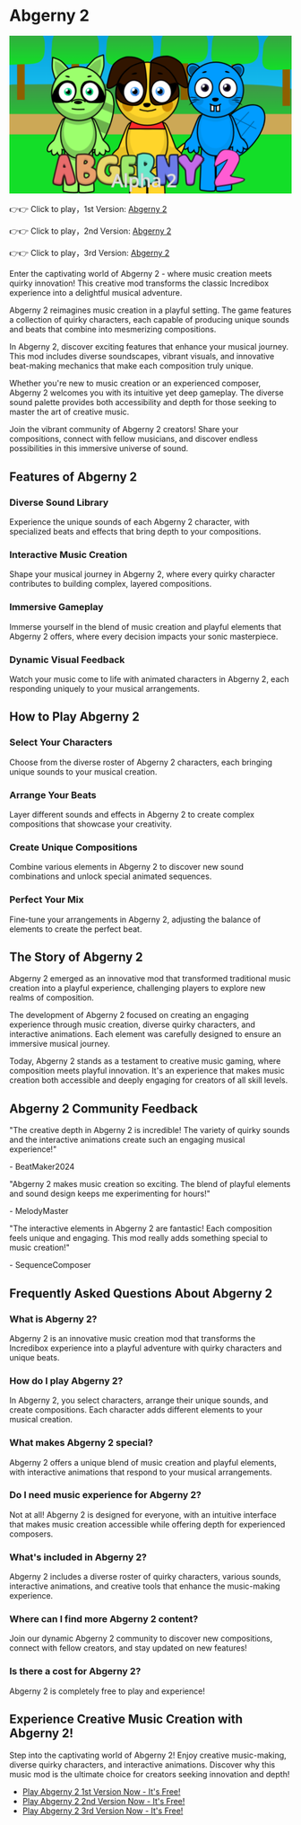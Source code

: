 # Abgerny 2

![Abgerny 2](https://raw.githubusercontent.com/sprunkiscrunkly/abgerny-2/refs/heads/main/abgerny-2.png "Abgerny 2")

👉👉 Click to play，1st Version: [Abgerny 2](https://sprunksters.com/abgerny-2/ "Abgerny 2")

👉👉 Click to play，2nd Version: [Abgerny 2](https://sprunkiscrunkly.com/abgerny-2/ "Abgerny 2")

👉👉 Click to play，3rd Version: [Abgerny 2](https://sprunkipyramixed.com/abgerny-2/ "Abgerny 2")

Enter the captivating world of Abgerny 2 - where  music creation meets quirky innovation! This creative mod transforms the classic  Incredibox experience into a delightful musical adventure.

Abgerny 2 reimagines music creation in a playful setting. The game features a collection of quirky characters, each capable of producing unique sounds and beats that combine into mesmerizing compositions.

In Abgerny 2, discover exciting features that enhance your musical journey. This mod includes diverse soundscapes, vibrant visuals, and innovative beat-making mechanics that make each composition truly unique.

Whether you're new to music creation or an experienced composer, Abgerny 2 welcomes you with its intuitive yet deep gameplay. The diverse sound palette provides both accessibility and depth for those seeking to master the art of creative music.

Join the vibrant community of Abgerny 2 creators! Share your compositions, connect with fellow musicians, and discover endless possibilities in this immersive universe of sound.

## Features of Abgerny 2

### Diverse Sound Library

Experience the unique sounds of each Abgerny 2 character, with specialized beats and effects that bring depth to your compositions.

### Interactive Music Creation

Shape your musical journey in Abgerny 2, where every quirky character contributes to building complex, layered compositions.

### Immersive Gameplay

Immerse yourself in the blend of music creation and playful elements that Abgerny 2 offers, where every decision impacts your sonic masterpiece.

### Dynamic Visual Feedback

Watch your music come to life with animated characters in Abgerny 2, each responding uniquely to your musical arrangements.

## How to Play Abgerny 2

### Select Your Characters

Choose from the diverse roster of Abgerny 2 characters, each bringing unique sounds to your musical creation.

### Arrange Your Beats

Layer different sounds and effects in Abgerny 2 to create complex compositions that showcase your creativity.

### Create Unique Compositions

Combine various elements in Abgerny 2 to discover new sound combinations and unlock special animated sequences.

### Perfect Your Mix

Fine-tune your arrangements in Abgerny 2, adjusting the balance of elements to create the perfect beat.

## The Story of Abgerny 2

Abgerny 2 emerged as an innovative mod that transformed traditional music creation into a playful experience, challenging players to explore new realms of composition.

The development of Abgerny 2 focused on creating an engaging experience through music creation, diverse quirky characters, and interactive animations. Each element was carefully designed to ensure an immersive musical journey.

Today, Abgerny 2 stands as a testament to creative music gaming, where composition meets playful innovation. It's an experience that makes music creation both accessible and deeply engaging for creators of all skill levels.

## Abgerny 2 Community Feedback

"The creative depth in Abgerny 2 is incredible! The variety of quirky sounds and the interactive animations create such an engaging musical experience!"

\- BeatMaker2024

"Abgerny 2 makes music creation so exciting. The blend of playful elements and sound design keeps me experimenting for hours!"

\- MelodyMaster

"The interactive elements in Abgerny 2 are fantastic! Each composition feels unique and engaging. This mod really adds something special to music creation!"

\- SequenceComposer

## Frequently Asked Questions About Abgerny 2

### What is Abgerny 2?

Abgerny 2 is an innovative  music creation mod that transforms the Incredibox experience into a playful adventure with quirky characters and unique beats.

### How do I play Abgerny 2?

In Abgerny 2, you select characters, arrange their unique sounds, and create compositions. Each character adds different elements to your  musical creation.

### What makes Abgerny 2 special?

Abgerny 2 offers a unique blend of music creation and playful elements, with interactive animations that respond to your musical arrangements.

### Do I need music experience for Abgerny 2?

Not at all! Abgerny 2 is designed for everyone, with an intuitive interface that makes music creation accessible while offering depth for experienced composers.

### What's included in Abgerny 2?

Abgerny 2 includes a diverse roster of quirky characters, various sounds, interactive animations, and creative tools that enhance the music-making experience.

### Where can I find more Abgerny 2 content?

Join our dynamic Abgerny 2 community to discover new compositions, connect with fellow creators, and stay updated on new features!

### Is there a cost for Abgerny 2?

Abgerny 2 is completely free to play and experience!

## Experience Creative Music Creation with Abgerny 2!

Step into the captivating world of Abgerny 2! Enjoy creative music-making, diverse quirky characters, and interactive animations. Discover why this music mod is the ultimate choice for creators seeking innovation and depth!

- [Play Abgerny 2 1st Version Now - It's Free!](https://sprunksters.com/abgerny-2/)
- [Play Abgerny 2 2nd Version Now - It's Free!](https://sprunkiscrunkly.com/abgerny-2/)
- [Play Abgerny 2 3rd Version Now - It's Free!](https://sprunkipyramixed.com/abgerny-2/)
